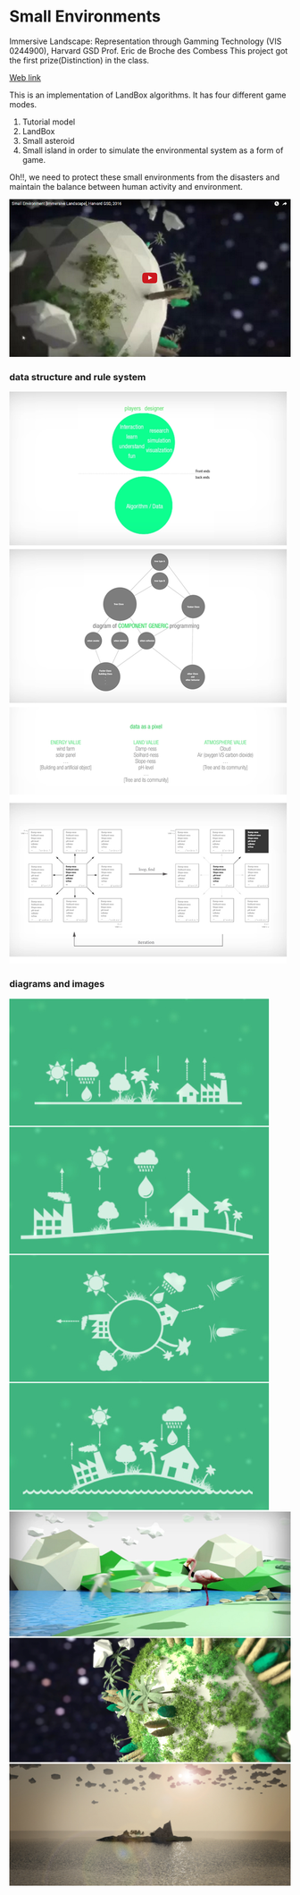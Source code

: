 # Small Environments
Immersive Landscape: Representation through Gamming Technology (VIS 0244900), Harvard GSD
Prof. Eric de Broche des Combess
This project got the first prize(Distinction) in the class.

[Web link](http://www.njstudio.co.kr/main/project/2016_SmallEnvironments/2016_SmallEnvironments.html)

This is an implementation of LandBox algorithms. It has four different game modes. 
1. Tutorial model
2. LandBox
3. Small asteroid
4. Small island
in order to simulate the environmental system as a form of game.

Oh!!, we need to protect these small environments from the disasters and maintain the balance between human activity and environment.

[![YouTube ](/img/img_01.png)](https://www.youtube.com/watch?v=pBFWZeBfGiA) 

### data structure and rule system
![Alt text](/img/g_03.jpg?raw=true "img")

### diagrams and images
![Alt text](/img/g_01.jpg?raw=true "img")
![Alt text](/img/g_02.jpg?raw=true "img")




